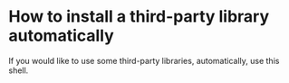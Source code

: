 # How to install a third-party library automatically 

If you would like to use some third-party libraries, automatically, use this shell.
